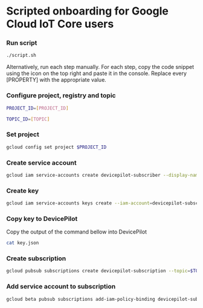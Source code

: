 # Scripted onboarding for Google Cloud IoT Core users

### Run script
```bash
./script.sh
```

Alternatively, run each step manually. For each step, copy the code snippet using the icon on the top right and paste it in the console. Replace every [PROPERTY] with the appropriate value.

### Configure project, registry and topic
```bash
PROJECT_ID=[PROJECT_ID]
```
```bash
TOPIC_ID=[TOPIC]
```

### Set project
```bash
gcloud config set project $PROJECT_ID
```

### Create service account
```bash
gcloud iam service-accounts create devicepilot-subscriber --display-name "DevicePilot Subscriber"
```

### Create key
```bash
gcloud iam service-accounts keys create --iam-account=devicepilot-subscriber@$PROJECT_ID.iam.gserviceaccount.com key.json
```

### Copy key to DevicePilot
Copy the output of the command bellow into DevicePilot
```bash
cat key.json
```

### Create subscription
```bash
gcloud pubsub subscriptions create devicepilot-subscription --topic=$TOPIC_ID --topic-project=$PROJECT_ID
```

### Add service account to subscription
```bash
gcloud beta pubsub subscriptions add-iam-policy-binding devicepilot-subscription --member=serviceAccount:devicepilot-subscriber@$PROJECT_ID.iam.gserviceaccount.com --role=roles/pubsub.subscriber
```
